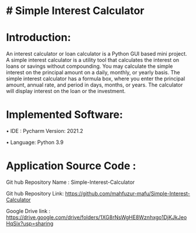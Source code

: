 # # Simple Interest Calculator 
 
# Introduction: 
An interest calculator or loan calculator is a Python GUI based mini project. A simple interest calculator is a utility tool that calculates the interest on loans or savings without compounding. You may calculate the simple interest on the principal amount on a daily, monthly, or yearly basis. The simple interest calculator has a formula box, where you enter the principal amount, annual rate, and period in days, months, or years. The calculator will display interest on the loan or the investment.

 
# Implemented Software: 
•	IDE : Pycharm Version: 2021.2

•	Language: Python 3.9

# Application Source Code :
Git hub Repository  Name : Simple-Interest-Calculator

Git hub Repository Link: https://github.com/mahfuzur-mafu/Simple-Interest-Calculator

Google Drive link : https://drive.google.com/drive/folders/1XG8rNsWgHE8Wznhxgo1DjKJkJeoHqSix?usp=sharing

